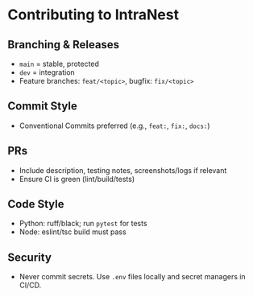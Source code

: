 # Contributing to IntraNest

## Branching & Releases
- `main` = stable, protected
- `dev` = integration
- Feature branches: `feat/<topic>`, bugfix: `fix/<topic>`

## Commit Style
- Conventional Commits preferred (e.g., `feat:`, `fix:`, `docs:`)

## PRs
- Include description, testing notes, screenshots/logs if relevant
- Ensure CI is green (lint/build/tests)

## Code Style
- Python: ruff/black; run `pytest` for tests
- Node: eslint/tsc build must pass

## Security
- Never commit secrets. Use `.env` files locally and secret managers in CI/CD.

